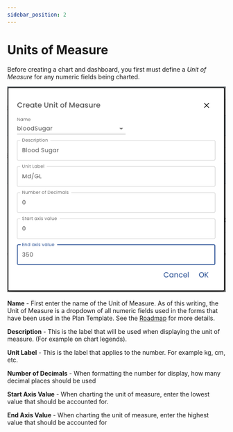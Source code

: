 ```yaml
---
sidebar_position: 2
---
```


# Units of Measure

Before creating a chart and dashboard, you first must define a *Unit of Measure* for any numeric fields being charted.

![Unit of Measure](img/unit-of-measure.png)

**Name** - First enter the name of the Unit of Measure. As of this writing, the Unit of Measure is a dropdown of all numeric fields used in the forms that have been used in the Plan Template.  See the [Roadmap](/roadmap#units-of-measure) for more details.

**Description** - This is the label that will be used when displaying the unit of measure. (For example on chart legends).

**Unit Label** - This is the label that applies to the number.  For example kg, cm, etc.

**Number of Decimals** - When formatting the number for display, how many decimal places should be used

**Start Axis Value** - When charting the unit of measure, enter the lowest value that should be accounted for.

**End Axis Value** - When charting the unit of measure, enter the highest value that should be accounted for